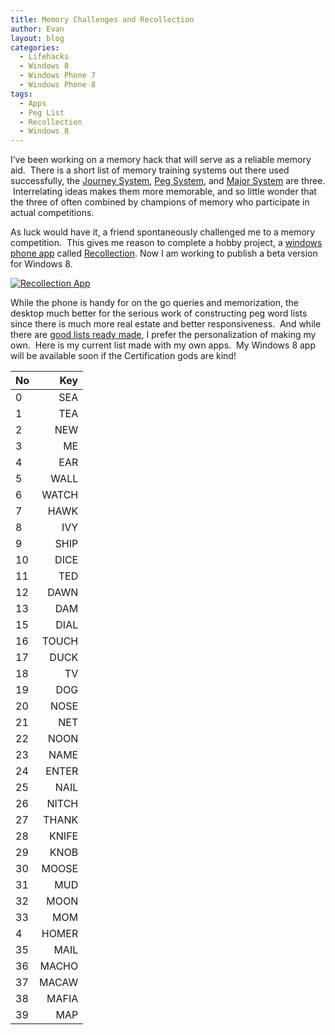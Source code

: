 ```yaml
---
title: Memory Challenges and Recollection
author: Evan
layout: blog 
categories:
  - Lifehacks
  - Windows 8
  - Windows Phone 7
  - Windows Phone 8
tags:
  - Apps
  - Peg List
  - Recollection
  - Windows 8
---
```

 [1]: http://en.wikipedia.org/wiki/Journey_system
 [2]: http://en.wikipedia.org/wiki/Peg_system
 [3]: http://en.wikipedia.org/wiki/Mnemonic_major_system
 [4]: http://www.windowsphone.com/en-us/store/app/recollection/8de271b5-437c-4a26-b2cd-987148b4955b
 [5]: http://kindasimplesolutions.com/MajorSystem/
 [6]: http://www.rememberg.com/Peg-list-1000/
I&#8217;ve been working on a memory hack that will serve as a reliable memory aid.  There is a short list of memory training systems out there used successfully, the [Journey System][1], [Peg System][2], and [Major System][3] are three.  Interrelating ideas makes them more memorable, and so little wonder that the three of often combined by champions of memory who participate in actual competitions.

As luck would have it, a friend spontaneously challenged me to a memory competition.  This gives me reason to complete a hobby project, a [windows phone app][4] called [Recollection][5]. Now I am working to publish a beta version for Windows 8.


[![Recollection App](http://i0.wp.com/kindasimple.com/dev/wp-content/uploads/2013/02/Recollection-300x168.png?fit=300%2C168 "Recollection App")](http://i0.wp.com/kindasimple.com/dev/wp-content/uploads/2013/02/Recollection.png")

While the phone is handy for on the go queries and memorization, the desktop much better for the serious work of constructing peg word lists since there is much more real estate and better responsiveness.  And while there are [good lists ready made][6], I prefer the personalization of making my own.  Here is my current list made with my own apps.  My Windows 8 app will be available soon if the Certification gods are kind!


No | Key
-----|--:
0|SEA
1|TEA
2|NEW
3|ME
4|EAR
5|WALL
6|WATCH
7|HAWK
8|IVY
9|SHIP
10|DICE
11|TED
12|DAWN
13|DAM
15|DIAL
16|TOUCH
17|DUCK
18|TV
19|DOG
20|NOSE
21|NET
22|NOON
23|NAME
24|ENTER
25|NAIL
26|NITCH
27|THANK
28|KNIFE
29|KNOB
30|MOOSE
31|MUD
32|MOON
33|MOM
4|HOMER
35|MAIL
36|MACHO
37|MACAW
38|MAFIA
39|MAP